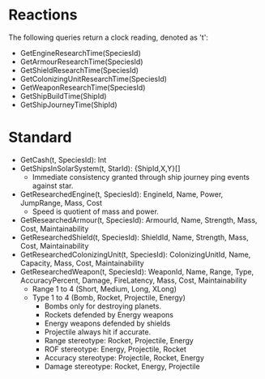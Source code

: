 # Reactions
The following queries return a clock reading, denoted as 't':

- GetEngineResearchTime(SpeciesId)
- GetArmourResearchTime(SpeciesId)
- GetShieldResearchTime(SpeciesId)
- GetColonizingUnitResearchTime(SpeciesId)
- GetWeaponResearchTime(SpeciesId)
- GetShipBuildTime(ShipId)
- GetShipJourneyTime(ShipId)

# Standard

- GetCash(t, SpeciesId): Int
- GetShipsInSolarSystem(t, StarId): {ShipId,X,Y}[]
	- Immediate consistency granted through ship journey ping events against star.
- GetResearchedEngine(t, SpeciesId): EngineId, Name, Power, JumpRange, Mass, Cost
	- Speed is quotient of mass and power.
- GetResearchedArmour(t, SpeciesId): ArmourId, Name, Strength, Mass, Cost, Maintainability
- GetResearchedShield(t, SpeciesId): ShieldId, Name, Strength, Mass, Cost, Maintainability
- GetResearchedColonizingUnit(t, SpeciesId): ColonizingUnitId, Name, Capacity, Mass, Cost, Maintainability
- GetResearchedWeapon(t, SpeciesId): WeaponId, Name, Range, Type, AccuracyPercent, Damage, FireLatency, Mass, Cost, Maintainability
	- Range 1 to 4 (Short, Medium, Long, XLong)
	- Type 1 to 4 (Bomb, Rocket, Projectile, Energy)
		- Bombs only for destroying planets.
		- Rockets defended by Energy weapons
		- Energy weapons defended by shields
		- Projectile always hit if accurate.
		- Range stereotype: Rocket, Projectile, Energy
		- ROF stereotype: Energy, Projectile, Rocket
		- Accuracy stereotype: Projectile, Rocket, Energy
		- Damage stereotype: Rocket, Energy, Projectile